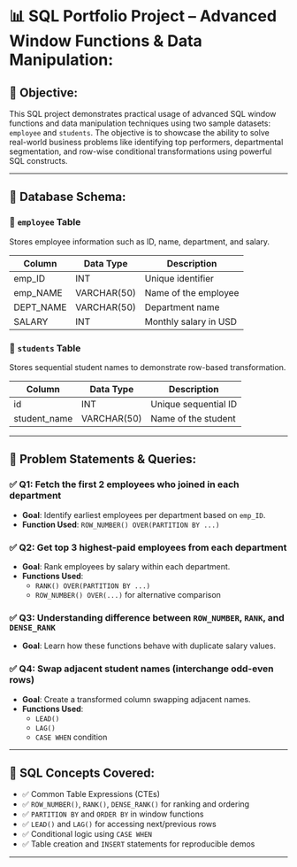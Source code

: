 # 📊 SQL Portfolio Project – Advanced Window Functions & Data Manipulation:

## 🧾 Objective:

This SQL project demonstrates practical usage of advanced SQL window functions and data manipulation techniques using two sample datasets: `employee` and `students`. The objective is to showcase the ability to solve real-world business problems like identifying top performers, departmental segmentation, and row-wise conditional transformations using powerful SQL constructs.

---

## 🧱 Database Schema:

### 🔹 `employee` Table
Stores employee information such as ID, name, department, and salary.

| Column     | Data Type   | Description                |
|------------|-------------|----------------------------|
| emp_ID     | INT         | Unique identifier          |
| emp_NAME   | VARCHAR(50) | Name of the employee       |
| DEPT_NAME  | VARCHAR(50) | Department name            |
| SALARY     | INT         | Monthly salary in USD      |

### 🔹 `students` Table
Stores sequential student names to demonstrate row-based transformation.

| Column        | Data Type   | Description                |
|---------------|-------------|----------------------------|
| id            | INT         | Unique sequential ID       |
| student_name  | VARCHAR(50) | Name of the student        |

---

## 📌 Problem Statements & Queries:

### ✅ Q1: Fetch the first 2 employees who joined in each department
- **Goal**: Identify earliest employees per department based on `emp_ID`.
- **Function Used**: `ROW_NUMBER() OVER(PARTITION BY ...)`

### ✅ Q2: Get top 3 highest-paid employees from each department
- **Goal**: Rank employees by salary within each department.
- **Functions Used**: 
  - `RANK() OVER(PARTITION BY ...)`
  - `ROW_NUMBER() OVER(...)` for alternative comparison

### ✅ Q3: Understanding difference between `ROW_NUMBER`, `RANK`, and `DENSE_RANK`
- **Goal**: Learn how these functions behave with duplicate salary values.

### ✅ Q4: Swap adjacent student names (interchange odd-even rows)
- **Goal**: Create a transformed column swapping adjacent names.
- **Functions Used**: 
  - `LEAD()` 
  - `LAG()` 
  - `CASE WHEN` condition

---

## 🧠 SQL Concepts Covered:

- ✅ Common Table Expressions (CTEs)
- ✅ `ROW_NUMBER()`, `RANK()`, `DENSE_RANK()` for ranking and ordering
- ✅ `PARTITION BY` and `ORDER BY` in window functions
- ✅ `LEAD()` and `LAG()` for accessing next/previous rows
- ✅ Conditional logic using `CASE WHEN`
- ✅ Table creation and `INSERT` statements for reproducible demos

---

